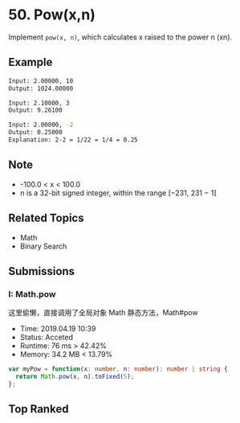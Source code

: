 # 50. Pow(x,n)

Implement `pow(x, n)`, which calculates x raised to the power n (xn).

## Example

```bash
Input: 2.00000, 10
Output: 1024.00000
```

```bash
Input: 2.10000, 3
Output: 9.26100
```

```bash
Input: 2.00000, -2
Output: 0.25000
Explanation: 2-2 = 1/22 = 1/4 = 0.25
```

## Note

- -100.0 < x < 100.0
- n is a 32-bit signed integer, within the range [−231, 231 − 1]

## Related Topics

- Math
- Binary Search

## Submissions

### I: Math.pow

这里偷懒，直接调用了全局对象 Math 静态方法，Math#pow

- Time: 2019.04.19 10:39
- Status: Acceted
- Runtime: 76 ms > 42.42%
- Memory: 34.2 MB < 13.79%

```typescript
var myPow = function(x: number, n: number): number | string {
  return Math.pow(x, n).toFixed(5);
};
```

## Top Ranked

